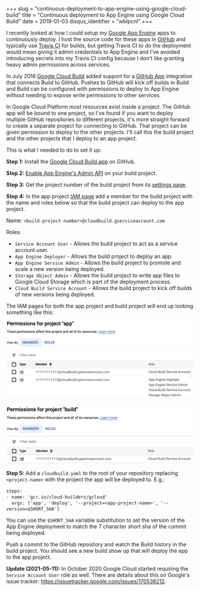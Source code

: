 +++
slug = "continuous-deployment-to-app-engine-using-google-cloud-build"
title = "Continuous deployment to App Engine using Google Cloud Build"
date = 2019-01-03
disqus_identifier = "wblpcnl"
+++

I recently looked at how I could setup my [Google App Engine](https://cloud.google.com/appengine/) apps to continuously deploy. I host the source code for these apps in [GitHub](https://github.com) and typically use [Travis CI](https://travis-ci.com) for builds, but getting Travis CI to do the deployment would mean giving it admin credentials to App Engine and I've avoided introducing secrets into my Travis CI config because I don't like granting heavy admin permissions across services.

In July 2018 [Google Cloud Build](https://cloud.google.com/cloud-build/) added support for a [GitHub App](https://github.com/apps/google-cloud-build) integration that connects Build to GitHub. Pushes to GitHub will kick off builds in Build and Build can be configured with permissions to deploy to App Engine without needing to expose write permissions to other services.

In Google Cloud Platform most resources exist inside a project. The GitHub app will be bound to one project, so I've found if you want to deploy multiple GitHub repositories to different projects, it's more straight forward to create a separate project for connecting to GitHub. That project can be given permission to deploy to the other projects. I'll call this the build project and the other projects that I deploy to an app project.

This is what I needed to do to set it up:

**Step 1:** Install the [Google Cloud Build app](https://github.com/apps/google-cloud-build) on GitHub.

**Step 2:** [Enable App Engine's Admin API](https://console.cloud.google.com/apis/library/appengine.googleapis.com?q=app%20engine) on your build project.

**Step 3:** Get the project number of the build project from its [settings page](https://console.cloud.google.com/iam-admin/settings).

**Step 4:** In the app project [IAM page](https://console.cloud.google.com/iam-admin/iam) add a member for the build project with the name and roles below so that the build project can deploy to the app project.

Name: `<build-project-number>@cloudbuild.gserviceaccount.com`

Roles:
 - `Service Account User` - Allows the build project to act as a service account user.
 - `App Engine Deployer` - Allows the build project to deploy an app.
 - `App Engine Service Admin` - Allows the build project to promote and scale a new version being deployed.
 - `Storage Object Admin` - Allows the build project to write app files to Google Cloud Storage which is part of the deployment process.
 - `Cloud Build Service Account` - Allows the build project to kick off builds of new versions being deployed.
 
The IAM pages for both the app project and build project will end up looking something like this:  

![](screenshot-1.png)

![](screenshot-2.png)

**Step 5:** Add a `cloudbuild.yaml` to the root of your repository replacing `<project-name>` with the project the app will be deployed to. E.g.:

```
steps:
- name: 'gcr.io/cloud-builders/gcloud'
  args: ['app', 'deploy', '--project=<app-project-name>', '--version=$SHORT_SHA']
```

You can use the `$SHORT_SHA` variable substitution to set the version of the App Engine deployment to match the 7 character short sha of the commit being deployed.

Push a commit to the GitHub repository and watch the Build history in the build project. You should see a new build show up that will deploy the app to the app project.

**Update (2021-05-11):** In October 2020 Google Cloud started requiring the `Service Account User` role as well. There are details about this on Google's issue tracker: https://issuetracker.google.com/issues/170538212.

